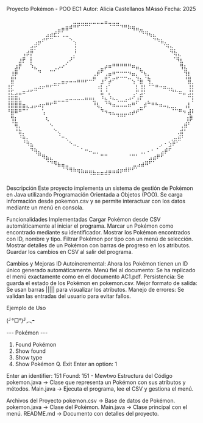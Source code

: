 Proyecto Pokémon - POO EC1
Autor: Alicia Castellanos MAssó
Fecha: 2025



⠀⠀⠀⠀⠀⠀⠀⠀⠀⠀⠀⠀⠀⠀⠀⠀⠀⣀⣀⣀⣀⣀⣀⣀⣀⣤⣀⣀⣀⠀⠀⠀⠀⠀⠀⠀⠀⠀⠀⠀⠀⠀⠀⠀⠀⠀⠀
⠀⠀⠀⠀⠀⠀⠀⠀⠀⠀⠀⠀⠀⣀⣤⣶⠾⠛⠋⠉⠉⠁⠀⠀⠀⠀⠈⠉⠉⠙⠛⠷⢶⣤⣀⠀⠀⠀⠀⠀⠀⠀⠀⠀⠀⠀⠀⠀
⠀⠀⠀⠀⠀⠀⠀⠀⠀⠀⣠⣴⣞⡋⢁⣀⠀⠀⠀⠀⠀⠀⠀⠀⠀⠀⠀⠀⠀⠀⠀⠀⠀   ⠈⠙⠻⢦⣄⠀⠀⠀⠀⠀⠀⠀⠀⠀⠀
⠀⠀⠀⠀⠀⠀⠀⢀⣤⠞⠋⠉⠀⠀⠀⠀⠑⢄⠀⠀⠀⠀⠀⠀⠀⠀⠀⠀⠀⠀⠀⠀⠀⠀⠀⠀    ⠀⠙⠳⣦⡀⠀⠀⠀⠀⠀⠀⠀
⠀⠀⠀⠀⠀⠀⣴⡟⠁⠀⠀⠀⠀⠀⠀⠀⠀⢸⠀⠀⠀⠀⠀⠀⠀⠀⠀⠀⠀⠀⠀⠀⠀⠀⠀⠀⠀⠀  ⠀  ⠈⠻⣦⡀⠀⠀⠀⠀⠀
⠀⠀⠀⠀⢠⡾⡟⠀⠀⠀⠀⠀⠀⠀⠀⠀⠀⡘⠀⠀⠀⠀⠀⠀⠀⠀⠀⠀⠀⠀⠀⠀⠀⠀⠀⠀⠀⠀  ⠀⠀   ⠀⠙⢷⣄⠀⠀⠀⠀
⠀⠀⠀⣰⡟⠀⡇⠀⠀⠀⠀⠀⠀⠀⠀⢀⠜⠁⠀⠀⠀⠀⠀⠀⠀⠀⠀⠀⠀⠀⠀⠀⠀⠀⠀⠀⠀⠀⠀⠀⠀⠀     ⠈⠻⣆⠀⠀⠀
⠀⠀⣰⡟⠀⠀⠱⣄⠀⠀⠀⠀⢀⡠⠔⠁⠀⠀⠀⠀⠀⠀⠀⠀⣀⡴⠶⠛⠛⠛⠛⠛⠶⣤⡀⠀⠀⠀⠀⠀⠀⠀⠀   ⠀⢻⣆⠀⠀
⠀⢰⡿⠀⠀⠀⠀⠀⠙⠀⠀⠉⠁⠀⠀⠀⠀⠀⠀⠀⠀⠀⢀⡾⠋⢀⣤⠶⠒⠒⠒⠲⣤⡀⠙⢦⡀⠀⠀⠀⠀⠀⠀   ⠀⠀⢻⡆⠀
⠀⣿⠃⠀⠀⠀⠀⠀⠀⠀⠀⠀⠀⠀⣀⣀⣀⣀⣤⣤⡤⠤⠟⠀⢠⠟⣡⠖⠋⠉⠉⠒⢄⠹⣦⠈⢷⠀⠀⠀⠀⠀⠀⠀⠀   ⠘⣿⠀
⢰⡟⠀⠀⠀⠀⠀⣀⣠⡤⠶⠖⠛⠋⠉⠁⠀⠀⠀⠀⠀⠀⠀⢠⡏⢠⠃⠀⠀⠀⠀⠀⠈⡆⢹⡆⠘⠓⠶⠤⣤⣀⡀⠀⠀⠀   ⢹⡇
⢸⣏⣠⣤⠶⠚⠋⠉⠀⠀⠀⠀⠀⠀⠀⠀⠀⠀⠀⠀⠀⠀⠀⠀⣧⠘⡄⠀⠀⠀⠀⠀⢀⠟⣸⠇⠀⠀⠀⠀⠀⠈⠙⠓⠶⣤     ⣸⡇
⢸⣿⣿⣆⠀⠀⠀⠀⠀⠀⠀⠀⣀⣀⣀⣤⠤⠤⠤⠤⠶⠶⣆⠀⠘⣦⡘⠦⢄⣀⣠⠴⠊⣰⠏⠀⡀⠀⠀⠀⠀⠀⠀⠀⠀⠀    ⠉⡇
⢸⣿⣿⣿⣶⣄⣠⡤⠴⡖⠛⠋⠉⠀⠀⠀⠀⠀⠀⠀⠀⠀⠘⢧⡀⠈⠙⠶⠤⠤⠤⠶⠛⠁⣀⡾⠉⠛⠓⠶⠤⣄⣀⡀⠀    ⢠⡇
⠘⣿⠿⠛⠉⠁⠀⠀⠀⢡⠀⠀⠀⠀⠀⠀⠀⠀⠀⠀⠀⠀⠀⠀⠙⠲⢤⣄⣀⣀⣀⣠⡴⠞⠉⠀⠀⠀⠀⠀⠀⠀⠈⠉⠛⠲     ⣼⠇
⠀⢻⡆⠀⠀⠀⠀⠀⠀⠀⢆⠀⠀⠀⠀⠀⠀⠀⠀⠀⠀⠀⠀⠀⠀⠀⠀⠀⠈⠉⠁⠀⠀⠀⠀⠀⠀⠀⠀⠀⠀⠀⠀⠀    ⠀    ⢰⡿⠀
⠀⠈⢿⡀⠀⠀⠀⠀⠀⠀⠀⠢⠀⠀⠀⠀⠀⠀⠀⠀⠀⠀⠀⠀⠀⠀⠀⠀⠀⠀⠀⠀⠀⠀⠀⠀⠀⠀⠀⠀⠀⠀⠀⠀       ⢀⣾⠃⠀
⠀⠀⠘⣷⡀⠀⠀⠀⠀⠀⠀⠀⠑⢄⠀⠀⠀⠀⠀⠀⠀⠀⠀⠀⠀⠀⠀⠀⠀⠀⠀⠀⠀⠀⠀⠀⠀⠀⠀⠀⠀⠀⠀      ⢀⣾⠃⠀⠀
⠀⠀⠀⠘⢷⡄⠀⠀⠀⠀⠀⠀⠀⠈⠒⢄⠀⠀⠀⠀⠀⠀⠀⠀⠀⠀⠀⠀⠀⠀⠀⠀⠀⠀⠀⠀⠀⠀⠀⠀    ⠀ ⢀⣤⣾⠃⠀⠀⠀
⠀⠀⠀⠀⠈⠻⣦⠀⠀⠀⠀⠀⠀⠀⠀⠀⠑⠤⡀⠀⠀⠀⠀⠀⠀⠀⠀⠀⠀⠀⠀⠀⠀⠀⠀⠀⠀⠀⠀⡠⠐    ⣱⠟⠁⠀⠀⠀⠀
⠀⠀⠀⠀⠀⠀⠙⢷⣄⠀⠀⠀⠀⠀⠀⠀⠀⠀⠀⠁⠒⠤⣀⡀⠀⠀⠀⠀⠀⠀⠀⠀⠀⠀⢀⡀⠄⠂   ⠁⣠⡾⠋⠀⠀⠀⠀⠀⠀
⠀⠀⠀⠀⠀⠀⠀⠀⠉⠻⣦⣄⠀⠀⠀⠀⠀⠀⠀⠀⠀⠀⠀⠀⠉⠉⠀⠀⠀⠀⠀⠈⠉⠁⠀    ⠀⣠⣴⠟⠋⠀⠀⠀⠀⠀⠀⠀⠀
⠀⠀⠀⠀⠀⠀⠀⠀⠀⠀⠈⠙⠻⣦⣤⣀⠀⠀⠀⠀⠀⠀⠀⠀⠀⠀⠀⠀⠀⠀⠀    ⠀⣀⣠⣴⠿⠋⠁⠀⠀⠀⠀⠀⠀⠀⠀⠀⠀
⠀⠀⠀⠀⠀⠀⠀⠀⠀⠀⠀⠀⠀⠀⠈⠙⠻⠷⢶⣦⣤⣤⣄⣀⣀⣠⣤⣤⣴⡶⠾⠟⠋⠁⠀⠀⠀⠀⠀⠀⠀⠀⠀⠀⠀⠀⠀⠀
⠀⠀⠀⠀⠀⠀⠀⠀⠀⠀⠀⠀⠀⠀⠀⠀⠀⠀⠀⠀⠀⠈⠉⠉⠉⠉⠁⠀⠀⠀⠀⠀⠀⠀⠀⠀⠀⠀⠀⠀⠀⠀⠀⠀⠀⠀⠀⠀


Descripción
Este proyecto implementa un sistema de gestión de Pokémon en Java 
utilizando Programación Orientada a Objetos (POO). 
Se carga información desde pokemon.csv y se permite interactuar con los datos mediante un menú en consola.

Funcionalidades Implementadas
 Cargar Pokémon desde CSV automáticamente al iniciar el programa.
Marcar un Pokémon como encontrado mediante su identificador.
Mostrar los Pokémon encontrados con ID, nombre y tipo.
Filtrar Pokémon por tipo con un menú de selección.
 Mostrar detalles de un Pokémon con barras de progreso en los atributos.
 Guardar los cambios en CSV al salir del programa.

Cambios y Mejoras
ID Autoincremental: Ahora los Pokémon tienen un ID único generado automáticamente.
Menú fiel al documento: Se ha replicado el menú exactamente como en el documento AC1.pdf.
Persistencia: Se guarda el estado de los Pokémon en pokemon.csv.
Mejor formato de salida: Se usan barras ||||| para visualizar los atributos.
Manejo de errores: Se validan las entradas del usuario para evitar fallos.


Ejemplo de Uso

(╯°□°)╯︵◓

--- Pokémon ---
1. Found Pokémon
2. Show found
3. Show type
4. Show Pokémon
   Q. Exit
   Enter an option: 1

Enter an identifier: 151
Found: 151 - Mewtwo
 Estructura del Código
pokemon.java → Clase que representa un Pokémon con sus atributos y métodos. 
Main.java → Ejecuta el programa, lee el CSV y gestiona el menú.

Archivos del Proyecto
pokemon.csv → Base de datos de Pokémon.
pokemon.java → Clase del Pokémon.
Main.java → Clase principal con el menú.
README.md → Documento con detalles del proyecto.